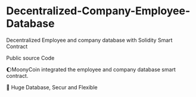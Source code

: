 # Decentralized-Company-Employee-Database
Decentralized Employee and company database with Solidity Smart Contract

Public source Code

:moon:MoonyCoin integrated  the employee and company database smart contract.

:green_heart: Huge Database, Secur and Flexible

